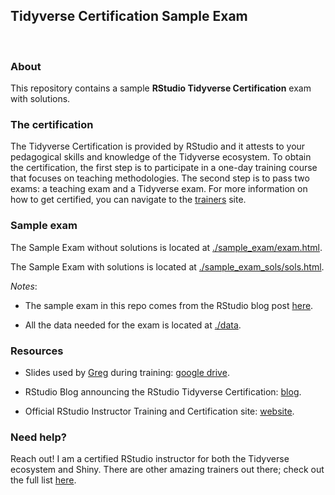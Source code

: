 ## Tidyverse Certification Sample Exam

<br>


### About

This repository contains a sample **RStudio Tidyverse Certification**
exam with solutions.


### The certification

The Tidyverse Certification is provided by RStudio and it attests to
your pedagogical skills and knowledge of the Tidyverse ecosystem. To
obtain the certification, the first step is to participate in a one-day
training course that focuses on teaching methodologies. The second step
is to pass two exams: a teaching exam and a Tidyverse exam. For more
information on how to get certified, you can navigate to the
[trainers](https://education.rstudio.com/trainers/) site.


### Sample exam

The Sample Exam without solutions is located at
[./sample_exam/exam.html](https://marlycormar.github.io/tidyverse_sample_exam/sample_exam/exam.html).

The Sample Exam with solutions is located at
[./sample_exam_sols/sols.html](https://marlycormar.github.io/tidyverse_sample_exam/sample_exam_sols/sols.html).

*Notes*:

-   The sample exam in this repo comes from the RStudio blog post
    [here](https://education.rstudio.com/blog/2020/02/instructor-certification-exams/).

-   All the data needed for the exam is located at [./data](./data/).

### Resources

-   Slides used by [Greg](https://github.com/gvwilson) during training:
    [google
    drive](https://drive.google.com/drive/folders/13ohFt3D0EJ5PDbMaWTxnHH-hwA7G0IvY).

-   RStudio Blog announcing the RStudio Tidyverse Certification:
    [blog](https://education.rstudio.com/blog/2020/02/instructor-certification-exams/).

-   Official RStudio Instructor Training and Certification site:
    [website](https://education.rstudio.com/trainers/).


### Need help?

Reach out! I am a certified RStudio instructor for both the Tidyverse
ecosystem and Shiny. There are other amazing trainers out there;
check out the full list [here](https://education.rstudio.com/trainers/).

